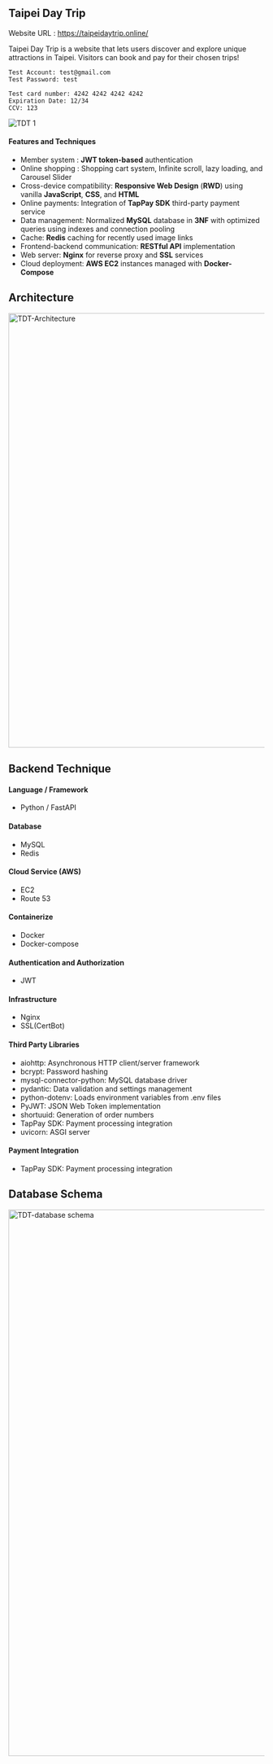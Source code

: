 ## Taipei Day Trip

Website URL : https://taipeidaytrip.online/

Taipei Day Trip is a website that lets users discover and explore unique attractions in Taipei. Visitors can book and pay for their chosen trips!

```code
Test Account: test@gmail.com
Test Password: test
```


```code
Test card number: 4242 4242 4242 4242
Expiration Date: 12/34
CCV: 123
```
![TDT 1](https://github.com/user-attachments/assets/55650a2b-6bea-42f7-9b3c-33ffcc9d329d)



#### Features and Techniques

- Member system : **JWT token-based** authentication
- Online shopping : Shopping cart system, Infinite scroll, lazy loading, and Carousel Slider
- Cross-device compatibility: **Responsive Web Design** (**RWD**) using vanilla **JavaScript**, **CSS**, and **HTML**
- Online payments: Integration of **TapPay SDK** third-party payment service
- Data management: Normalized **MySQL** database in **3NF** with optimized queries using indexes and connection pooling
- Cache: **Redis** caching for recently used image links
- Frontend-backend communication: **RESTful API** implementation
- Web server: **Nginx** for reverse proxy and **SSL** services
- Cloud deployment: **AWS EC2** instances managed with **Docker-Compose**

## Architecture
<img width="854" alt="TDT-Architecture" src="https://github.com/user-attachments/assets/0e1d09d5-8df3-4a4b-8141-7c130041b91f">

## Backend Technique
#### Language / Framework
- Python / FastAPI
#### Database
- MySQL
- Redis
#### Cloud Service (AWS)
- EC2
- Route 53

#### Containerize
- Docker
- Docker-compose

#### Authentication and Authorization 
- JWT

#### Infrastructure
- Nginx
- SSL(CertBot)

#### Third Party Libraries
- aiohttp: Asynchronous HTTP client/server framework
- bcrypt: Password hashing
- mysql-connector-python: MySQL database driver
- pydantic: Data validation and settings management
- python-dotenv: Loads environment variables from .env files
- PyJWT: JSON Web Token implementation
- shortuuid: Generation of order numbers
- TapPay SDK: Payment processing integration
- uvicorn: ASGI server

#### Payment Integration
- TapPay SDK: Payment processing integration

## Database Schema
<img width="1074" alt="TDT-database schema" src="https://github.com/user-attachments/assets/67d1d9a8-b3b4-4082-94e0-51fce1becdd9">
